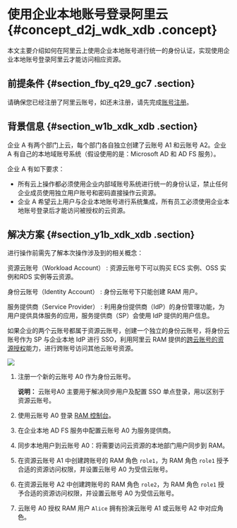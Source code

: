# 使用企业本地账号登录阿里云 {#concept_d2j_wdk_xdb .concept}

本文主要介绍如何在阿里云上使用企业本地账号进行统一的身份认证，实现使用企业本地账号登录阿里云才能访问相应资源。

## 前提条件 {#section_fby_q29_gc7 .section}

请确保您已经注册了阿里云账号，如还未注册，请先完成[账号注册](https://account.alibabacloud.com/register/intl_register.htm)。

## 背景信息 {#section_w1b_xdk_xdb .section}

企业 A 有两个部门上云，每个部门各自独立创建了云账号 A1 和云账号 A2。企业 A 有自己的本地域账号系统（假设使用的是：Microsoft AD 和 AD FS 服务）。

企业 A 有如下要求：

-   所有云上操作都必须使用企业内部域账号系统进行统一的身份认证，禁止任何企业成员使用独立用户账号和密码直接操作云资源。
-   企业 A 希望云上用户与企业本地账号进行系统集成，所有员工必须使用企业本地账号登录后才能访问被授权的云资源。

## 解决方案 {#section_y1b_xdk_xdb .section}

进行操作前需先了解本次操作涉及到的相关概念：

 资源云账号（Workload Account）
 :   资源云账号下可以购买 ECS 实例、OSS 实例和RDS 实例等云资源。

  身份云账号（Identity Account）
 :   身份云账号下只能创建 RAM 用户。

  服务提供商（Service Provider）
 :   利用身份提供商（IdP）的身份管理功能，为用户提供具体服务的应用，服务提供商（SP）会使用 IdP 提供的用户信息。

 如果企业的两个云账号都属于资源云账号，创建一个独立的身份云账号，将身份云账号作为 SP 与企业本地 IdP 进行 SSO，利用阿里云 RAM 提供的[跨云账号的资源授权](intl.zh-CN/最佳实践/跨云账号的资源授权.md#)能力，进行跨账号访问其他云账号资源。

![](http://static-aliyun-doc.oss-cn-hangzhou.aliyuncs.com/assets/img/23778/156093450014411_zh-CN.png)

1.  注册一个新的云账号 A0 作为身份云账号。

    **说明：** 云账号A0 主要用于解决同步用户及配置 SSO 单点登录，用以区别于资源云账号。

2.  使用云账号 A0 登录 [RAM 控制台](https://ram.console.aliyun.com/)。
3.  在企业本地 AD FS 服务中配置云账号 A0 为服务提供商。
4.  同步本地用户到云账号 A0：将需要访问云资源的本地部门用户同步到 RAM。
5.  在资源云账号 A1 中创建跨账号的 RAM 角色 `role1`，为 RAM 角色 `role1` 授予合适的资源访问权限，并设置云账号 A0 为受信云账号。
6.  在资源云账号 A2 中创建跨账号的 RAM 角色 `role2`，为 RAM 角色 `role1` 授予合适的资源访问权限，并设置云账号 A0 为受信云账号。
7.  云账号 A0 授权 RAM 用户 `Alice` 拥有扮演云账号 A1 或云账号 A2 中对应角色。

